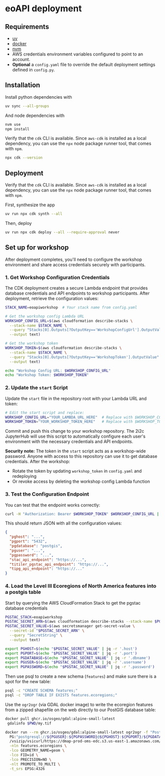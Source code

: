 # eoAPI deployment

## Requirements

- [uv](https://docs.astral.sh/uv/)
- [docker](https://docs.docker.com/get-started/get-docker/)
- [nvm](https://github.com/nvm-sh/nvm?tab=readme-ov-file#installing-and-updating)
- AWS credentials environment variables configured to point to an account.
- **Optional** a `config.yaml` file to override the default deployment settings defined in `config.py`.

## Installation

Install python dependencies with

```bash
uv sync --all-groups
```

And node dependencies with

```bash
nvm use
npm install
```

Verify that the `cdk` CLI is available. Since `aws-cdk` is installed as a local dependency, you can use the `npx` node package runner tool, that comes with `npm`.

```bash
npx cdk --version
```

## Deployment

Verify that the `cdk` CLI is available. Since `aws-cdk` is installed as a local dependency, you can use the `npx` node package runner tool, that comes with `npm`.

First, synthesize the app

```bash
uv run npx cdk synth --all
```

Then, deploy

```bash
uv run npx cdk deploy --all --require-approval never
```

## Set up for workshop

After deployment completes, you'll need to configure the workshop environment and share access credentials securely with participants.

### 1. Get Workshop Configuration Credentials

The CDK deployment creates a secure Lambda endpoint that provides database credentials and API endpoints to workshop participants. After deployment, retrieve the configuration values:

```bash
STACK_NAME=eoapiworkshop  # Your stack name from config.yaml

# Get the workshop config Lambda URL
WORKSHOP_CONFIG_URL=$(aws cloudformation describe-stacks \
  --stack-name $STACK_NAME \
  --query "Stacks[0].Outputs[?OutputKey=='WorkshopConfigUrl'].OutputValue" \
  --output text)

# Get the workshop token
WORKSHOP_TOKEN=$(aws cloudformation describe-stacks \
  --stack-name $STACK_NAME \
  --query "Stacks[0].Outputs[?OutputKey=='WorkshopToken'].OutputValue" \
  --output text)

echo "Workshop Config URL: $WORKSHOP_CONFIG_URL"
echo "Workshop Token: $WORKSHOP_TOKEN"
```

### 2. Update the `start` Script

Update the `start` file in the repository root with your Lambda URL and token:

```bash
# Edit the start script and replace:
WORKSHOP_CONFIG_URL="YOUR_LAMBDA_URL_HERE"  # Replace with $WORKSHOP_CONFIG_URL
WORKSHOP_TOKEN="YOUR_WORKSHOP_TOKEN_HERE"   # Replace with $WORKSHOP_TOKEN
```

Commit and push this change to your workshop repository. The 2i2c JupyterHub will use this script to automatically configure each user's environment with the necessary credentials and API endpoints.

**Security note:** The token in the `start` script acts as a workshop-wide password. Anyone with access to this repository can use it to get database credentials. After the workshop:

- Rotate the token by updating `workshop_token` in `config.yaml` and redeploying
- Or revoke access by deleting the workshop config Lambda function

### 3. Test the Configuration Endpoint

You can test that the endpoint works correctly:

```bash
curl -H "Authorization: Bearer $WORKSHOP_TOKEN" $WORKSHOP_CONFIG_URL | jq .
```

This should return JSON with all the configuration values:

```json
{
  "pghost": "...",
  "pgport": "5432",
  "pgdatabase": "postgis",
  "pguser": "...",
  "pgpassword": "...",
  "stac_api_endpoint": "https://...",
  "titiler_pgstac_api_endpoint": "https://...",
  "tipg_api_endpoint": "https://..."
}
```

### 4. Load the Level III Ecoregions of North America features into a postgis table

Start by querying the AWS CloudFormation Stack to get the pgstac database credentials

```bash
PGSTAC_STACK=eoapiworkshop
PGSTAC_SECRET_ARN=$(aws cloudformation describe-stacks --stack-name $PGSTAC_STACK --query "Stacks[0].Outputs[?OutputKey=='PgstacSecret'].OutputValue" --output text)
PGSTAC_SECRET_VALUE=$(aws secretsmanager get-secret-value \
  --secret-id "$PGSTAC_SECRET_ARN" \
  --query "SecretString" \
  --output text) 

export PGHOST=$(echo "$PGSTAC_SECRET_VALUE" | jq -r '.host')
export PGPORT=$(echo "$PGSTAC_SECRET_VALUE" | jq -r '.port')
export PGDATABASE=$(echo "$PGSTAC_SECRET_VALUE" | jq -r '.dbname')
export PGUSER=$(echo "$PGSTAC_SECRET_VALUE" | jq -r '.username')
export PGPASSWORD=$(echo "$PGSTAC_SECRET_VALUE" | jq -r '.password')
```

Then use psql to create a new schema (`features`) and make sure there is a spot for the new table:

```bash
psql -c "CREATE SCHEMA features;"
psql -c "DROP TABLE IF EXISTS features.ecoregions;"

```

Use the `ogr2ogr` (via GDAL docker image) to write the ecoregion features from a zipped shapefile on the web directly to our PostGIS database table:

```bash
docker pull ghcr.io/osgeo/gdal:alpine-small-latest
 gdalinfo $PWD/my.tif

docker run --rm ghcr.io/osgeo/gdal:alpine-small-latest ogr2ogr -f "PostgreSQL" \
  PG:"postgresql://${PGUSER}:${PGPASSWORD}@${PGHOST}:${PGPORT}/${PGDATABASE}" \
  /vsizip/vsicurl/https://dmap-prod-oms-edc.s3.us-east-1.amazonaws.com/ORD/Ecoregions/cec_na/NA_CEC_Eco_Level3.zip/NA_CEC_Eco_Level3.shp \
  -nln features.ecoregions \
  -lco GEOMETRY_NAME=geom \
  -lco FID=id \
  -lco PRECISION=NO \
  -nlt PROMOTE_TO_MULTI \
  -t_srs EPSG:4326
```
